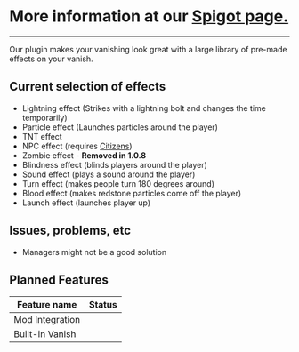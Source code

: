 # More information at our [Spigot page.](https://www.spigotmc.org/resources/animvanish-1-18-animated-vanishing.102183/)
___
Our plugin makes your vanishing look great with a large library of pre-made effects on your vanish.

## Current selection of effects
* Lightning effect (Strikes with a lightning bolt and changes the time temporarily)
* Particle effect (Launches particles around the player)
* TNT effect
* NPC effect (requires [Citizens](https://www.spigotmc.org/resources/citizens.13811/))
* ~~Zombie effect~~  - <b>Removed in 1.0.8</b>
* Blindness effect (blinds players around the player)
* Sound effect (plays a sound around the player)
* Turn effect (makes people turn 180 degrees around)
* Blood effect (makes redstone particles come off the player)
* Launch effect (launches player up)

## Issues, problems, etc
* Managers might not be a good solution


Planned Features
-------
| Feature name    | Status | 
|-----------------|--------|
| Mod Integration |        |
| Built-in Vanish |        |

